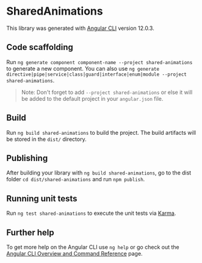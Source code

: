 # SharedAnimations

This library was generated with [Angular CLI](https://github.com/angular/angular-cli) version 12.0.3.

## Code scaffolding

Run `ng generate component component-name --project shared-animations` to generate a new component. You can also use `ng generate directive|pipe|service|class|guard|interface|enum|module --project shared-animations`.
> Note: Don't forget to add `--project shared-animations` or else it will be added to the default project in your `angular.json` file. 

## Build

Run `ng build shared-animations` to build the project. The build artifacts will be stored in the `dist/` directory.

## Publishing

After building your library with `ng build shared-animations`, go to the dist folder `cd dist/shared-animations` and run `npm publish`.

## Running unit tests

Run `ng test shared-animations` to execute the unit tests via [Karma](https://karma-runner.github.io).

## Further help

To get more help on the Angular CLI use `ng help` or go check out the [Angular CLI Overview and Command Reference](https://angular.io/cli) page.
